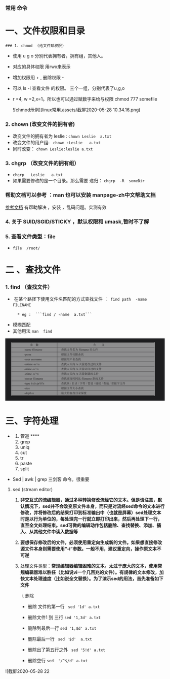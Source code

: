 ### 常用 命令

#  一、文件权限和目录



	### 1. chmod  (给文件赋权限)

 - 使用 u  g  o 分别代表拥有者，拥有组，其他人。

 - 对应的具体权限 用rwx来表示    

 - 增加权限用 + , 删除权限 -

 - 可以 ls -l 查看文件 的权限。 三个一组，分别代表了u,g,o

 - r =4, w =2,x=1。所以也可以通过赋数字来给与权限  chmod  777 somefile

   

   ![chmod示例](linux常用.assets/截屏2020-05-28 10.34.16.png)



### 2. chown  (改变文件的拥有者)

- 改变文件的拥有者为 leslie :         ```chown Leslie  a.txt```
- 改变文件的用户组:       ``` chown :Leslie   a.txt```
- 同时改变：                  ```chown Leslie:leslie a.txt ```

###  3. chgrp （改变文件的拥有组）

-   ```chgrp   Leslie   a.txt  ```
- 如果需要修改的是一个目录。那么需要 递归：     ```chgrp  -R  someDir```



###  **帮助文档可以参考 ：man  也可以安装 manpage-zh中文帮助文档**

[参考文档](https://www.cnblogs.com/wujinhong/p/7251376.html) 有帮助解决 ，安装 ，乱码问题。实测有效

### 4. 关于  SUID/SGID/STICKY ，默认权限和 umask,暂时不了解 

###  5. 查看文件类型：file

  * ```shell
    file  /root/
    ```





# 二 、查找文件

### 1. find （查找文件）

- ​	在某个路径下使用文件名匹配的方式查找文件 ：``` find path  -name   FILENAME```

  		* eg :  ```find / -name  a.txt```

  

* 模糊匹配
* 其他用法  ```man  find```

![截屏2020-05-28 11.12.12](linux常用.assets/截屏20200528111212.png)

# 三、字符处理

- 1. 管道 ****
  2. grep
  3. uniq
  4. cut
  5. tr
  6. paste
  7. split

-  Sed |  awk | grep 三剑客 命令。很重要

  1. sed (stream editor) 

     1. **非交互式的流编辑器，通过多种转换修改流经它的文本。但是请注意，默认情况下，sed并不会改变原文件本身，而只是对流经sed命令的文本进行修改，并将修改后的结果打印到标准输出中（也就是屏幕）sed处理文本时是以行为单位的，每处理完一行就立即打印出来，然后再处理下一行，直至全文处理结束。sed可做的编辑动作包括删除、查找替换、添加、插入、从其他文件中读入数据等**

     2. **要想保存修改后的文件，必须使用重定向生成新的文件。如果想直接修改源文件本身则需要使用“-i”参数。一般不用，建议重定向，操作原文本不可逆**

     3. 处理文件类型：**常规编辑器编辑困难的文本。太过于庞大的文本，使用常规编辑器难以胜任（比如说vi一个几百兆的文件）。有规律的文本修改，加快文本处理速度（比如说全文替换）。为了演示sed的用法，首先准备如下文件**

        ​	i.  删除

        - 删除 文件的第一行 ``` sed '1d' a.txt```  

        -  删除文件1 到 三行   ```sed '1,3d' a.txt```

        - 删除到最后一行   ```sed '1,$d' a.txt```

        - 删除最后一行    ``` sed '$d'  a.txt```

        - 删除出了第五行之外  ``` sed '5!d' a.txt```

        - 删除空行 ```sed  '/^$/d' a.txt```

          

     

![截屏2020-05-28 22